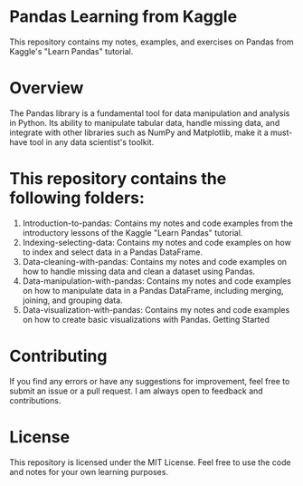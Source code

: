 # Pandas Learning from Kaggle
This repository contains my notes, examples, and exercises on Pandas from Kaggle's "Learn Pandas" tutorial.

# Overview
The Pandas library is a fundamental tool for data manipulation and analysis in Python. Its ability to manipulate tabular data, handle missing data, and integrate with other libraries such as NumPy and Matplotlib, make it a must-have tool in any data scientist's toolkit.

# This repository contains the following folders:

1. Introduction-to-pandas: Contains my notes and code examples from the introductory lessons of the Kaggle "Learn Pandas" tutorial.
2. Indexing-selecting-data: Contains my notes and code examples on how to index and select data in a Pandas DataFrame.
3. Data-cleaning-with-pandas: Contains my notes and code examples on how to handle missing data and clean a dataset using Pandas.
4. Data-manipulation-with-pandas: Contains my notes and code examples on how to manipulate data in a Pandas DataFrame, including merging, joining, and grouping data.
5. Data-visualization-with-pandas: Contains my notes and code examples on how to create basic visualizations with Pandas.
Getting Started

# Contributing
If you find any errors or have any suggestions for improvement, feel free to submit an issue or a pull request. I am always open to feedback and contributions.

# License
This repository is licensed under the MIT License. Feel free to use the code and notes for your own learning purposes.
